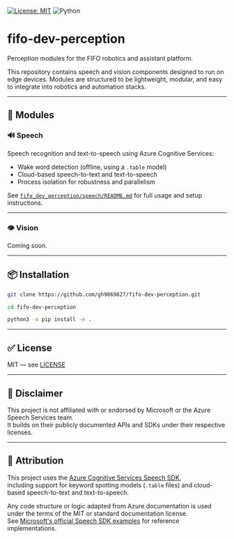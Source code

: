 [![License: MIT](https://img.shields.io/badge/License-MIT-yellow.svg)](LICENSE)
![Python](https://img.shields.io/badge/Python-3.10%2B-blue.svg)

# fifo-dev-perception

Perception modules for the FIFO robotics and assistant platform.

This repository contains speech and vision components designed to run on edge devices. Modules are structured to be lightweight, modular, and easy to integrate into robotics and automation stacks.

---

## 🧩 Modules

### 🔊 Speech

Speech recognition and text-to-speech using Azure Cognitive Services:

- Wake word detection (offline, using a `.table` model)
- Cloud-based speech-to-text and text-to-speech
- Process isolation for robustness and parallelism

See [`fifo_dev_perception/speech/README.md`](fifo_dev_perception/speech/README.md) for full usage and setup instructions.

---

### 👁 Vision

Coming soon.

---

## 📦 Installation

```bash
git clone https://github.com/gh9869827/fifo-dev-perception.git

cd fifo-dev-perception

python3 -m pip install -e .
```

---

## ✅ License

MIT — see [LICENSE](LICENSE)

---

## 📄 Disclaimer

This project is not affiliated with or endorsed by Microsoft or the Azure Speech Services team.  
It builds on their publicly documented APIs and SDKs under their respective licenses.

---

## 📄 Attribution

This project uses the [Azure Cognitive Services Speech SDK](https://learn.microsoft.com/azure/cognitive-services/speech-service/),  
including support for keyword spotting models (`.table` files) and cloud-based speech-to-text and text-to-speech.

Any code structure or logic adapted from Azure documentation is used under the terms of the MIT or standard documentation license.  
See [Microsoft's official Speech SDK examples](https://github.com/Azure-Samples/cognitive-services-speech-sdk) for reference implementations.
